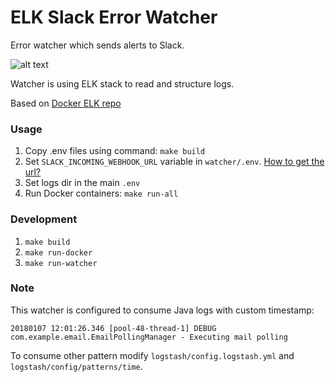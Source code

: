 # ELK Slack Error Watcher
Error watcher which sends alerts to Slack.

![alt text](https://i.imgur.com/3uyGrCd.jpg)

Watcher is using ELK stack to read and structure logs.

Based on [Docker ELK repo](https://github.com/deviantony/docker-elk)

### Usage

1. Copy .env files using command: `make build`
2. Set `SLACK_INCOMING_WEBHOOK_URL` variable in `watcher/.env`. [How to get the url?](https://my.slack.com/services/new/incoming-webhook/)
3. Set logs dir in the main `.env`
4. Run Docker containers: `make run-all`

### Development

1. `make build` 
2. `make run-docker`
3. `make run-watcher`

### Note

This watcher is configured to consume Java logs with custom timestamp:

```
20180107 12:01:26.346 [pool-48-thread-1] DEBUG com.example.email.EmailPollingManager - Executing mail polling
```
To consume other pattern modify `logstash/config.logstash.yml` and `logstash/config/patterns/time`.
